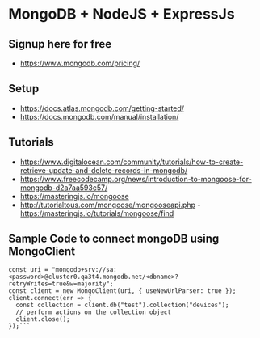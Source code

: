 # MongoDB + NodeJS + ExpressJs

## Signup here for free

- <https://www.mongodb.com/pricing/>

## Setup

- <https://docs.atlas.mongodb.com/getting-started/>
- <https://docs.mongodb.com/manual/installation/>

## Tutorials

- <https://www.digitalocean.com/community/tutorials/how-to-create-retrieve-update-and-delete-records-in-mongodb/>
- <https://www.freecodecamp.org/news/introduction-to-mongoose-for-mongodb-d2a7aa593c57/>
- https://masteringjs.io/mongoose
- http://tutorialtous.com/mongoose/mongooseapi.php
-https://masteringjs.io/tutorials/mongoose/find


## Sample Code to connect mongoDB using MongoClient

```const MongoClient = require('mongodb').MongoClient;
const uri = "mongodb+srv://sa:<password>@cluster0.qa3t4.mongodb.net/<dbname>?retryWrites=true&w=majority";
const client = new MongoClient(uri, { useNewUrlParser: true });
client.connect(err => {
  const collection = client.db("test").collection("devices");
  // perform actions on the collection object
  client.close();
});```